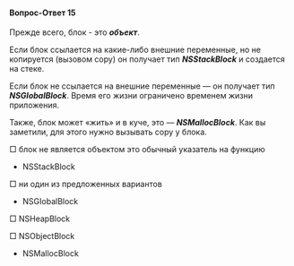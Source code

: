 #### Вопрос-Ответ 15
Прежде всего, блок - это ***объект***.


Если блок ссылается на какие-либо внешние переменные, но не копируется (вызовом copy) он получает тип ***NSStackBlock*** и создается на стеке.

Если блок не ссылается на внешние переменные — он получает тип ***NSGlobalBlock***. Время его жизни ограничено временем жизни приложения.

Также, блок может «жить» и в куче, это — ***NSMallocBlock***. Как вы заметили, для этого нужно вызывать copy у блока. 


□ блок не является объектом это обычный указатель на функцию

* NSStackBlock

□ ни один из предложенных вариантов

* NSGIobalBlock

□ NSHeapBlock

□ NSObjectBlock

* NSMallocBlock